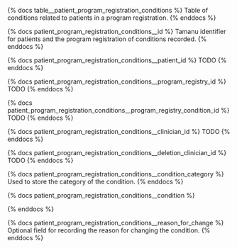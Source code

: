 {% docs table__patient_program_registration_conditions %}
Table of conditions related to patients in a program registration.
{% enddocs %}

{% docs patient_program_registration_conditions__id %}
Tamanu identifier for patients and the program registration of conditions recorded.
{% enddocs %}

{% docs patient_program_registration_conditions__patient_id %}
TODO
{% enddocs %}

{% docs patient_program_registration_conditions__program_registry_id %}
TODO
{% enddocs %}

{% docs patient_program_registration_conditions__program_registry_condition_id %}
TODO
{% enddocs %}

{% docs patient_program_registration_conditions__clinician_id %}
TODO
{% enddocs %}

{% docs patient_program_registration_conditions__deletion_clinician_id %}
TODO
{% enddocs %}

{% docs patient_program_registration_conditions__condition_category %}
Used to store the category of the condition.
{% enddocs %}

{% docs patient_program_registration_conditions__condition %}

{% enddocs %}

{% docs patient_program_registration_conditions__reason_for_change %}
Optional field for recording the reason for changing the condition.
{% enddocs %}
